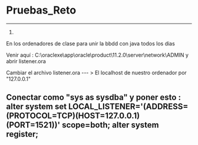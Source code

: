 # Pruebas_Reto
--------------------------------------------------------------------------------
1.
En los ordenadores de clase para unir la bbdd con java todos los dias

Venir aquí :  C:\oraclexe\app\oracle\product\11.2.0\server\network\ADMIN y abrir listener.ora

Cambiar el archivo listener.ora --- > El localhost de nuestro ordenador por "127.0.0.1"

Conectar como "sys as sysdba" y poner esto :
alter system set LOCAL_LISTENER='(ADDRESS=(PROTOCOL=TCP)(HOST=127.0.0.1)(PORT=1521))' scope=both;
alter system register;
--------------------------------------------------------------------------------
